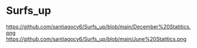# Surfs_up

https://github.com/santiagocy6/Surfs_up/blob/main/December%20Statitics.png
https://github.com/santiagocy6/Surfs_up/blob/main/June%20Statitics.png
